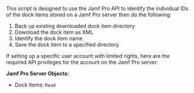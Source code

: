 This script is designed to use the Jamf Pro API to identify the individual IDs of the dock items stored on a Jamf Pro server then do the following:

 1. Back up existing downloaded dock item directory
 2. Download the dock item as XML
 3. Identify the dock item name
 4. Save the dock item to a specified directory

If setting up a specific user account with limited rights, here are the required API privileges for the account on the Jamf Pro server:

**Jamf Pro Server Objects:**

* Dock Items: `Read`